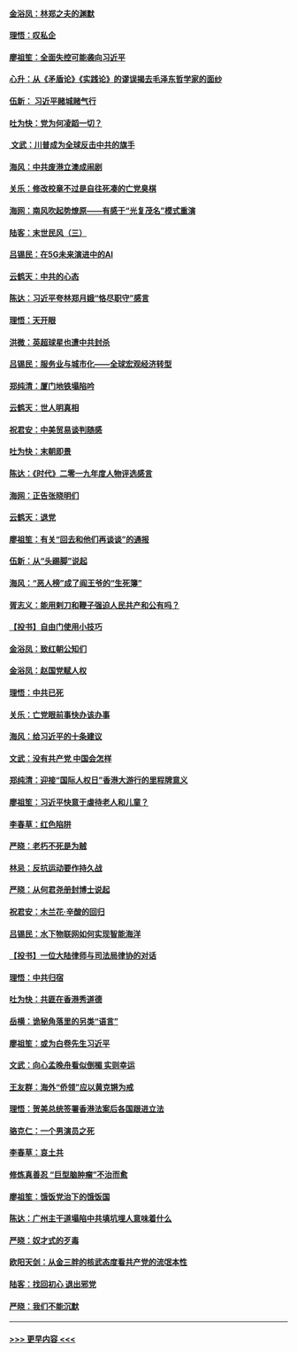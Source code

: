 #### [金浴凤：林郑之夫的渊默](../pages/nsc993/n11737735.md?t=12221811) 
#### [理悟：叹私企](../pages/nsc993/n11737715.md?t=12221811) 
#### [廖祖笙：全面失控可能袭向习近平](../pages/nsc993/n11737704.md?t=12221811) 
#### [心升：从《矛盾论》《实践论》的谬误揭去毛泽东哲学家的面纱](../pages/nsc993/n11736962.md?t=12221811) 
#### [伍新： 习近平赌城赌气行](../pages/nsc993/n11736929.md?t=12221811) 
#### [吐为快：党为何凌蹈一切？](../pages/nsc993/n11736915.md?t=12221811) 
#### [ 文武：川普成为全球反击中共的旗手](../pages/nsc993/n11736882.md?t=12221811) 
#### [海风：中共废港立澳成闹剧](../pages/nsc993/n11735857.md?t=12221811) 
#### [关乐：修改校章不过是自往死凑的亡党臭棋](../pages/nsc993/n11735097.md?t=12221811) 
#### [海网：南风吹起势燎原——有感于“光复茂名”模式重演](../pages/nsc993/n11732308.md?t=12221811) 
#### [陆客：末世民风（三）](../pages/nsc993/n11732211.md?t=12221811) 
#### [吕锡民：在5G未来演进中的AI](../pages/nsc993/n11730010.md?t=12221811) 
#### [云鹤天：中共的心态](../pages/nsc993/n11729906.md?t=12221811) 
#### [陈达：习近平夸林郑月娥“恪尽职守”感言](../pages/nsc993/n11729881.md?t=12221811) 
#### [理悟：天开眼](../pages/nsc993/n11729699.md?t=12221811) 
#### [洪微：英超球星也遭中共封杀](../pages/nsc993/n11727243.md?t=12221811) 
#### [吕锡民：服务业与城市化——全球宏观经济转型](../pages/nsc993/n11725845.md?t=12221811) 
#### [郑纯清：厦门地铁塌陷吟](../pages/nsc993/n11725813.md?t=12221811) 
#### [云鹤天：世人明真相](../pages/nsc993/n11725621.md?t=12221811) 
#### [祝君安：中美贸易谈判随感](../pages/nsc993/n11725609.md?t=12221811) 
#### [吐为快：末朝即景](../pages/nsc993/n11723365.md?t=12221811) 
#### [陈达：《时代》二零一九年度人物评选感言](../pages/nsc993/n11723337.md?t=12221811) 
#### [海网：正告张晓明们](../pages/nsc993/n11723228.md?t=12221811) 
#### [云鹤天：退党](../pages/nsc993/n11723056.md?t=12221811) 
#### [廖祖笙：有关“回去和他们再谈谈”的通报](../pages/nsc993/n11722442.md?t=12221811) 
#### [伍新：从“头踢脚”说起](../pages/nsc993/n11722429.md?t=12221811) 
#### [海风：“恶人榜”成了阎王爷的“生死簿”](../pages/nsc993/n11722272.md?t=12221811) 
#### [胥志义：能用剌刀和鞭子强迫人民共产和公有吗？](../pages/nsc993/n11720569.md?t=12221811) 
#### [【投书】自由门使用小技巧](../pages/nsc993/n11720180.md?t=12221811) 
#### [金浴凤：致红朝公知们](../pages/nsc993/n11720563.md?t=12221811) 
#### [金浴凤：赵国党赋人权](../pages/nsc993/n11720533.md?t=12221811) 
#### [理悟：中共已死](../pages/nsc993/n11720233.md?t=12221811) 
#### [关乐：亡党眼前事快办该办事](../pages/nsc993/n11719160.md?t=12221811) 
#### [海风：给习近平的十条建议](../pages/nsc993/n11717616.md?t=12221811) 
#### [文武：没有共产党 中国会怎样](../pages/nsc993/n11717584.md?t=12221811) 
#### [郑纯清：迎接“国际人权日”香港大游行的里程牌意义](../pages/nsc993/n11717417.md?t=12221811) 
#### [廖祖笙：习近平快意于虐待老人和儿童？](../pages/nsc993/n11715313.md?t=12221811) 
#### [李春草：红色陷阱](../pages/nsc993/n11715029.md?t=12221811) 
#### [严晓：老朽不死是为贼](../pages/nsc993/n11712910.md?t=12221811) 
#### [林忌：反抗运动要作持久战](../pages/nsc993/n11712623.md?t=12221811) 
#### [严晓：从何君尧册封博士说起](../pages/nsc993/n11712465.md?t=12221811) 
#### [祝君安：木兰花·辛酸的回归](../pages/nsc993/n11712381.md?t=12221811) 
#### [吕锡民：水下物联网如何实现智能海洋](../pages/nsc993/n11711158.md?t=12221811) 
#### [【投书】一位大陆律师与司法局律协的对话](../pages/nsc993/n11709675.md?t=12221811) 
#### [理悟：中共归宿](../pages/nsc993/n11710059.md?t=12221811) 
#### [吐为快：共匪在香港秀道德](../pages/nsc993/n11709979.md?t=12221811) 
#### [岳横：诡秘角落里的另类“语言”](../pages/nsc993/n11709792.md?t=12221811) 
#### [廖祖笙：或为白卷先生习近平](../pages/nsc993/n11708330.md?t=12221811) 
#### [文武：向心孟晚舟看似倒楣 实则幸运](../pages/nsc993/n11708236.md?t=12221811) 
#### [王友群：海外“侨领”应以黄克锵为戒](../pages/nsc993/n11706176.md?t=12221811) 
#### [理悟：贺美总统签署香港法案后各国跟进立法](../pages/nsc993/n11706853.md?t=12221811) 
#### [骆克仁：一个男演员之死](../pages/nsc993/n11706677.md?t=12221811) 
#### [李春草：哀土共](../pages/nsc993/n11706255.md?t=12221811) 
#### [修炼真善忍 “巨型脑肿瘤”不治而愈](../pages/nsc993/n11705340.md?t=12221811) 
#### [廖祖笙：饿饭党治下的饿饭国](../pages/nsc993/n11705085.md?t=12221811) 
#### [陈达：广州主干道塌陷中共填坑埋人意味着什么](../pages/nsc993/n11705046.md?t=12221811) 
#### [严晓：奴才式的歹毒](../pages/nsc993/n11704826.md?t=12221811) 
#### [欧阳天剑：从金三胖的核武态度看共产党的流氓本性](../pages/nsc993/n11702238.md?t=12221811) 
#### [陆客：找回初心 退出邪党](../pages/nsc993/n11702213.md?t=12221811) 
#### [严晓：我们不能沉默](../pages/nsc993/n11702110.md?t=12221811) 

----
#### [ >>> 更早内容 <<< ](../indexes/nsc993-earlier.md)
